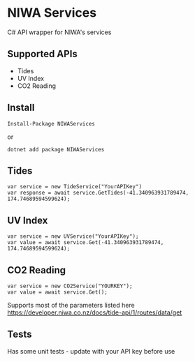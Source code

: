 # NIWA Services

C# API wrapper for NIWA's services

## Supported APIs

* Tides
* UV Index
* CO2 Reading

## Install

`Install-Package NIWAServices`

or

`dotnet add package NIWAServices`

## Tides

```
var service = new TideService("YourAPIKey")
var response = await service.GetTides(-41.340963931789474, 174.74689594599624);
```

## UV Index

```
var service = new UVService("YourAPIKey");
var value = await service.Get(-41.340963931789474, 174.74689594599624);
```

## CO2 Reading

```
var service = new CO2Service("YOURKEY");
var value = await service.Get();
```

Supports most of the parameters listed here https://developer.niwa.co.nz/docs/tide-api/1/routes/data/get

## Tests

Has some unit tests - update with your API key before use
